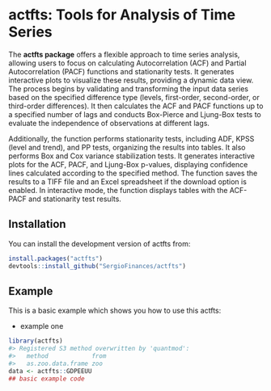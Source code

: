 
<!-- README.md is generated from README.Rmd. Please edit that file -->

# actfts: Tools for Analysis of Time Series

<!-- badges: start -->
<!-- badges: end -->

The **actfts package** offers a flexible approach to time series
analysis, allowing users to focus on calculating Autocorrelation (ACF)
and Partial Autocorrelation (PACF) functions and stationarity tests. It
generates interactive plots to visualize these results, providing a
dynamic data view. The process begins by validating and transforming the
input data series based on the specified difference type (levels,
first-order, second-order, or third-order differences). It then
calculates the ACF and PACF functions up to a specified number of lags
and conducts Box-Pierce and Ljung-Box tests to evaluate the independence
of observations at different lags.

Additionally, the function performs stationarity tests, including ADF,
KPSS (level and trend), and PP tests, organizing the results into
tables. It also performs Box and Cox variance stabilization tests. It
generates interactive plots for the ACF, PACF, and Ljung-Box p-values,
displaying confidence lines calculated according to the specified
method. The function saves the results to a TIFF file and an Excel
spreadsheet if the download option is enabled. In interactive mode, the
function displays tables with the ACF-PACF and stationarity test
results.

## Installation

You can install the development version of actfts from:

``` r
install.packages("actfts")
devtools::install_github("SergioFinances/actfts")
```

## Example

This is a basic example which shows you how to use this actfts:

- example one

``` r
library(actfts)
#> Registered S3 method overwritten by 'quantmod':
#>   method            from
#>   as.zoo.data.frame zoo
data <- actfts::GDPEEUU
## basic example code
```
